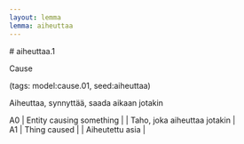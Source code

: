 ```yaml
---
layout: lemma
lemma: aiheuttaa
---
```


<div class="sense">
# <span class="sensename">aiheuttaa.1</span>

<span class="description">Cause</span>

(tags: model:cause.01, seed:aiheuttaa)

<span class="description">Aiheuttaa, synnyttää, saada aikaan jotakin</span>



A0 | Entity causing something |   | Taho, joka aiheuttaa jotakin |  
A1 | Thing caused |   | Aiheutettu asia |  

</div>

